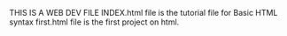 THIS IS A WEB DEV FILE
INDEX.html file is the tutorial file for Basic HTML syntax
first.html file is the first project on html.
